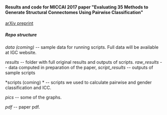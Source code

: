 #### Results and code for MICCAI 2017 paper "Evaluating 35 Methods to Generate Structural Connectomes Using Pairwise Classification"

[arXiv preprint](https://arxiv.org/abs/1706.06031)

##### Repo structure

*data (coming)* -- sample data for running scripts. Full data will be available at IGC website.

*results* -- folder with full original results and outputs of scripts. *raw_results* -- data computed in preparation of the paper, *script_results* -- outputs of sample scripts

*scripts (coming) * -- scripts we used to calculate pairwise and gender classification and ICC.

*pics* -- some of the graphs.

*pdf* -- paper pdf.

